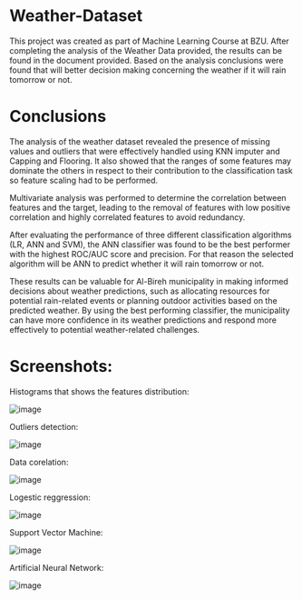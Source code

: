 # Weather-Dataset
This project was created as part of Machine Learning Course at BZU. After completing the analysis of the Weather Data provided, the results can be found in the document provided. Based on the analysis conclusions were found that will better decision making concerning the weather if it will rain tomorrow or not. 

# Conclusions
<p>The analysis of the weather dataset revealed the presence of missing values and outliers that were effectively handled using KNN imputer and Capping and Flooring. It also showed that the ranges of some features may dominate the others in respect to their contribution to the classification task so feature scaling had to be performed. </p>
<p>Multivariate analysis was performed to determine the correlation between features and the target, leading to the removal of features with low positive correlation and highly correlated features to avoid redundancy.</p>
<p>After evaluating the performance of three different classification algorithms (LR, ANN and SVM), the ANN classifier was found to be the best performer with the highest ROC/AUC score and precision.  For that reason the selected algorithm will be ANN to predict whether it will rain tomorrow or not. </p>
<p>These results can be valuable for Al-Bireh municipality in making informed decisions about weather predictions, such as allocating resources for potential rain-related events or planning outdoor activities based on the predicted weather. By using the best performing classifier, the municipality can have more confidence in its weather predictions and respond more effectively to potential weather-related challenges.</p>

# Screenshots:
Histograms that shows the features distribution: </br>

![image](https://user-images.githubusercontent.com/65151701/218209753-2d3fe781-c02d-46d3-9842-b0b008b9a7b5.png)

Outliers detection: </br>

![image](https://user-images.githubusercontent.com/65151701/218209869-51715e7b-ec26-435d-b47a-3af3b368226f.png)

Data corelation: </br>

![image](https://user-images.githubusercontent.com/65151701/218210013-32d7ac75-138f-4341-85c3-918bf5c93787.png)

Logestic reggression: </br>

![image](https://user-images.githubusercontent.com/65151701/218210296-3ea7d3cf-2ace-4ec0-ba70-7134ba956308.png)

Support Vector Machine: </br>

![image](https://user-images.githubusercontent.com/65151701/218210441-43e07baa-8eaa-43d1-a029-38a06d1b6233.png)

Artificial Neural Network: </br>

![image](https://user-images.githubusercontent.com/65151701/218210674-b61a5428-6f2c-4cb2-9929-ee0b72ebe330.png)
